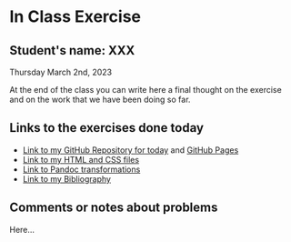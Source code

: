 # In Class Exercise
## Student's name: XXX 

Thursday March 2nd, 2023 

At the end of the class you can write here a final thought on the exercise and on the work that we have been doing so far. 

## Links to the exercises done today 

- [Link to my GitHub Repository for today](https://github.com/imangareeboo/DHExercise2) and [GitHub Pages]()
- [Link to my HTML and CSS files]()
- [Link to Pandoc transformations]()
- [Link to my Bibliography](https://imangareeboo.github.io/DHExercise2/mpbibliography.html)

## Comments or notes about problems 

Here...
